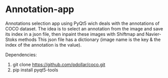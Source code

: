 # Annotation-app
Annotations selection app using PyQt5 wich deals with the annotations of COCO dataset.
The idea is to select an annotation from the image and save its index in a json file, then inpaint these images with Shiftmap and Navier-Stoks methods
This json file has a dictionary (image name is the key & the index of the annotation is the value).

Dependencies:
1) git clone https://github.com/pdollar/coco.git
2) pip install pyqt5-tools
